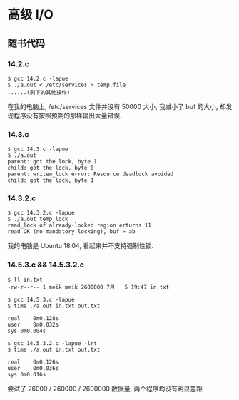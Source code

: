 # 高级 I/O

## 随书代码

### 14.2.c

```shell
$ gcc 14.2.c -lapue
$ ./a.out < /etc/services > temp.file
......(剩下的其他操作)
```

在我的电脑上, /etc/services 文件并没有 50000 大小, 我减小了 buf 的大小, 却发现程序没有按照预期的那样输出大量错误.

### 14.3.c

```shell
$ gcc 14.3.c -lapue
$ ./a.out
parent: got the lock, byte 1
child: got the lock, byte 0
parent: writew_lock error: Resource deadlock avoided
child: got the lock, byte 1
```

### 14.3.2.c

```shell
$ gcc 14.3.2.c -lapue
$ ./a.out temp.lock
read_lock of already-locked region erturns 11
read OK (no mandatory locking), buf = ab
```

我的电脑是 Ubuntu 18.04, 看起来并不支持强制性锁.

### 14.5.3.c && 14.5.3.2.c

```shell
$ ll in.txt
-rw-r--r-- 1 meik meik 2600000 7月   5 19:47 in.txt

$ gcc 14.5.3.c -lapue
$ time ./a.out in.txt out.txt

real	0m0.128s
user	0m0.032s
sys	0m0.004s

$ gcc 14.5.3.2.c -lapue -lrt
$ time ./a.out in.txt out.txt

real	0m0.126s
user	0m0.036s
sys	0m0.016s
```

尝试了 26000 / 260000 / 2600000 数据量, 两个程序均没有明显差距